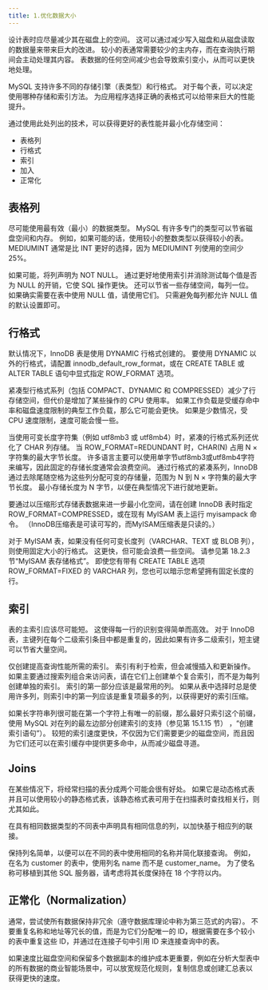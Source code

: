 ```yaml
---
title: 1.优化数据大小
---
```

设计表时应尽量减少其在磁盘上的空间。 这可以通过减少写入磁盘和从磁盘读取的数据量来带来巨大的改进。 较小的表通常需要较少的主内存，而在查询执行期间会主动处理其内容。 表数据的任何空间减少也会导致索引变小，从而可以更快地处理。

MySQL 支持许多不同的存储引擎（表类型）和行格式。 对于每个表，可以决定使用哪种存储和索引方法。 为应用程序选择正确的表格式可以给带来巨大的性能提升。

通过使用此处列出的技术，可以获得更好的表性能并最小化存储空间：

* 表格列
* 行格式
* 索引
* 加入
* 正常化

## 表格列

尽可能使用最有效（最小）的数据类型。 MySQL 有许多专门的类型可以节省磁盘空间和内存。 例如，如果可能的话，使用较小的整数类型以获得较小的表。 MEDIUMINT 通常是比 INT 更好的选择，因为 MEDIUMINT 列使用的空间少 25%。

如果可能，将列声明为 NOT NULL。 通过更好地使用索引并消除测试每个值是否为 NULL 的开销，它使 SQL 操作更快。 还可以节省一些存储空间，每列一位。 如果确实需要在表中使用 NULL 值，请使用它们。 只需避免每列都允许 NULL 值的默认设置即可。

## 行格式

默认情况下，InnoDB 表是使用 DYNAMIC 行格式创建的。 要使用 DYNAMIC 以外的行格式，请配置 innodb_default_row_format，或在 CREATE TABLE 或 ALTER TABLE 语句中显式指定 ROW_FORMAT 选项。

紧凑型行格式系列（包括 COMPACT、DYNAMIC 和 COMPRESSED）减少了行存储空间，但代价是增加了某些操作的 CPU 使用率。 如果工作负载是受缓存命中率和磁盘速度限制的典型工作负载，那么它可能会更快。 如果是少数情况，受 CPU 速度限制，速度可能会慢一些。

当使用可变长度字符集（例如 utf8mb3 或 utf8mb4）时，紧凑的行格式系列还优化了 CHAR 列存储。 当 ROW_FORMAT=REDUNDANT 时，CHAR(N) 占用 N × 字符集的最大字节长度。 许多语言主要可以使用单字节utf8mb3或utf8mb4字符来编写，因此固定的存储长度通常会浪费空间。 通过行格式的紧凑系列，InnoDB 通过去除尾随空格为这些列分配可变的存储量，范围为 N 到 N × 字符集的最大字节长度。 最小存储长度为 N 字节，以便在典型情况下进行就地更新。

要通过以压缩形式存储表数据来进一步最小化空间，请在创建 InnoDB 表时指定 ROW_FORMAT=COMPRESSED，或在现有 MyISAM 表上运行 myisampack 命令。 （InnoDB压缩表是可读可写的，而MyISAM压缩表是只读的。）

对于 MyISAM 表，如果没有任何可变长度列（VARCHAR、TEXT 或 BLOB 列），则使用固定大小的行格式。 这更快，但可能会浪费一些空间。 请参见第 18.2.3 节“MyISAM 表存储格式”。 即使您有带有 CREATE TABLE 选项 ROW_FORMAT=FIXED 的 VARCHAR 列，您也可以暗示您希望拥有固定长度的行。

## 索引

表的主索引应该尽可能短。 这使得每一行的识别变得简单而高效。 对于 InnoDB 表，主键列在每个二级索引条目中都是重复的，因此如果有许多二级索引，短主键可以节省大量空间。

仅创建提高查询性能所需的索引。 索引有利于检索，但会减慢插入和更新操作。 如果主要通过搜索列组合来访问表，请在它们上创建单个复合索引，而不是为每列创建单独的索引。 索引的第一部分应该是最常用的列。 如果从表中选择时总是使用许多列，则索引中的第一列应该是重复项最多的列，以获得更好的索引压缩。

如果长字符串列很可能在第一个字符上有唯一的前缀，那么最好只索引这个前缀，使用 MySQL 对在列的最左边部分创建索引的支持（参见第 15.1.15 节） ，“创建索引语句”）。 较短的索引速度更快，不仅因为它们需要更少的磁盘空间，而且因为它们还可以在索引缓存中提供更多命中，从而减少磁盘寻道。

## Joins

在某些情况下，将经常扫描的表分成两个可能会很有好处。 如果它是动态格式表并且可以使用较小的静态格式表，该静态格式表可用于在扫描表时查找相关行，则尤其如此。

在具有相同数据类型的不同表中声明具有相同信息的列，以加快基于相应列的联接。

保持列名简单，以便可以在不同的表中使用相同的名称并简化联接查询。 例如，在名为 customer 的表中，使用列名 name 而不是 customer_name。 为了使名称可移植到其他 SQL 服务器，请考虑将其长度保持在 18 个字符以内。

## 正常化（Normalization）

通常，尝试使所有数据保持非冗余（遵守数据库理论中称为第三范式的内容）。 不要重复名称和地址等冗长的值，而是为它们分配唯一的 ID，根据需要在多个较小的表中重复这些 ID，并通过在连接子句中引用 ID 来连接查询中的表。

如果速度比磁盘空间和保留多个数据副本的维护成本更重要，例如在分析大型表中的所有数据的商业智能场景中，可以放宽规范化规则，复制信息或创建汇总表以 获得更快的速度。
